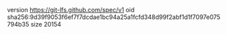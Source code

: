 version https://git-lfs.github.com/spec/v1
oid sha256:9d39f9053f6ef7f7dcdae1bc94a25a1fcfd348d99f2abf1d1f7097e075794b35
size 20154
